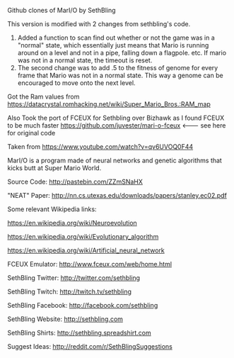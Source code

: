Github clones of MarI/O by SethBling

This version is modified with 2 changes from
sethbling's code.
1) Added a function to scan find out whether or not the game
was in a "normal" state, which essentially just means that Mario
is running around on a level and not in a pipe, falling down a 
flagpole. etc. If mario was not in a normal state, the timeout is
reset.
2) The second change was to add .5 to the fitness of genome 
for every frame that Mario was not in a normal state. This way
a genome can be encouraged to move onto the next level.

Got the Ram values from
https://datacrystal.romhacking.net/wiki/Super_Mario_Bros.:RAM_map

Also Took the port of FCEUX for Sethbling over Bizhawk as I found FCEUX to be much faster
https://github.com/juvester/mari-o-fceux <--- see here for original code

Taken from https://www.youtube.com/watch?v=qv6UVOQ0F44

MarI/O is a program made of neural networks and genetic algorithms that kicks butt at Super Mario World.

Source Code: http://pastebin.com/ZZmSNaHX

"NEAT" Paper: http://nn.cs.utexas.edu/downloads/papers/stanley.ec02.pdf

Some relevant Wikipedia links:

https://en.wikipedia.org/wiki/Neuroevolution

https://en.wikipedia.org/wiki/Evolutionary_algorithm

https://en.wikipedia.org/wiki/Artificial_neural_network

FCEUX Emulator: http://www.fceux.com/web/home.html

SethBling Twitter: http://twitter.com/sethbling

SethBling Twitch: http://twitch.tv/sethbling

SethBling Facebook: http://facebook.com/sethbling

SethBling Website: http://sethbling.com

SethBling Shirts: http://sethbling.spreadshirt.com

Suggest Ideas: http://reddit.com/r/SethBlingSuggestions
